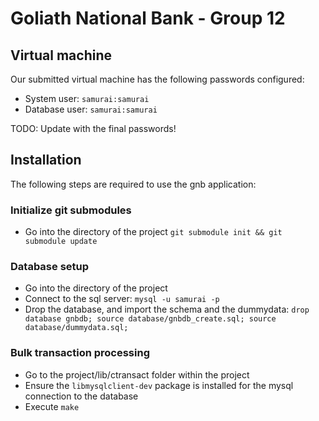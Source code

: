 # Goliath National Bank - Group 12

## Virtual machine
Our submitted virtual machine has the following passwords configured:
* System user: `samurai:samurai`
* Database user: `samurai:samurai`

TODO: Update with the final passwords!

## Installation
The following steps are required to use the gnb application:

### Initialize git submodules
* Go into the directory of the project
	```git submodule init && git submodule update```

### Database setup
* Go into the directory of the project
* Connect to the sql server:
	```mysql -u samurai -p```
* Drop the database, and import the schema and the dummydata:
	```drop database gnbdb; source database/gnbdb_create.sql; source database/dummydata.sql;```

### Bulk transaction processing
* Go to the project/lib/ctransact folder within the project
* Ensure the `libmysqlclient-dev` package is installed for the mysql connection to the database
* Execute `make`

